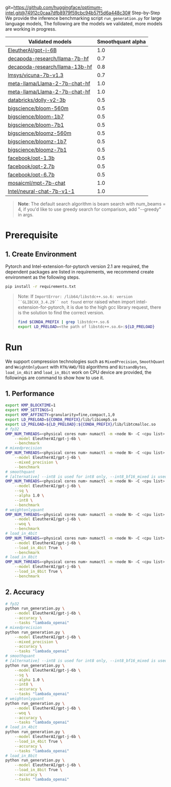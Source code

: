 git+https://github.com/huggingface/optimum-intel.git@74912c0caa7dfb8979f59cbc94b57f5d6a448c30# Step-by-Step
We provide the inference benchmarking script `run_generation.py` for large language models, The following are the models we validated, more models are working in progress.

|Validated models| Smoothquant alpha |
|---| ---|
|[EleutherAI/gpt-j-6B](https://huggingface.co/EleutherAI/gpt-j-6B)| 1.0 |
|[decapoda-research/llama-7b-hf](https://huggingface.co/decapoda-research/llama-7b-hf)| 0.7 |
|[decapoda-research/llama-13b-hf](https://huggingface.co/decapoda-research/llama-13b-hf)| 0.8 |
|[lmsys/vicuna-7b-v1.3](https://huggingface.co/lmsys/vicuna-7b-v1.3)| 0.7 |
|[meta-llama/Llama-2-7b-chat-hf](https://huggingface.co/meta-llama/Llama-2-7b-chat-hf)| 1.0 |
|[meta-llama/Llama-2-7b-chat-hf](https://huggingface.co/meta-llama/Llama-2-7b-chat-hf)| 1.0 |
|[databricks/dolly-v2-3b](https://huggingface.co/databricks/dolly-v2-)| 0.5 |
|[bigscience/bloom-560m](https://huggingface.co/bigscience/bloom-560m)| 0.5 |
|[bigscience/bloom-1b7](https://huggingface.co/bigscience/bloom-1b7)| 0.5 |
|[bigscience/bloom-7b1](https://huggingface.co/bigscience/bloom-7b1)| 0.5 |
|[bigscience/bloomz-560m](https://huggingface.co/bigscience/bloomz-560m)| 0.5 |
|[bigscience/bloomz-1b7](https://huggingface.co/bigscience/bloomz-1b7)| 0.5 |
|[bigscience/bloomz-7b1](https://huggingface.co/bigscience/bloomz-7b1)| 0.5 |
|[facebook/opt-1.3b](https://huggingface.co/facebook/opt-1.3b)| 0.5 |
|[facebook/opt-2.7b](https://huggingface.co/facebook/opt-2.7b)| 0.5 |
|[facebook/opt-6.7b](https://huggingface.co/facebook/opt-6.7b)| 0.5 |
|[mosaicml/mpt-7b-chat](https://huggingface.co/mosaicml/mpt-7b-chat)| 1.0 |
|[Intel/neural-chat-7b-v1-1](https://huggingface.co/Intel/neural-chat-7b-v1-1)| 1.0 |

>**Note**: The default search algorithm is beam search with num_beams = 4, if you'd like to use greedy search for comparison, add "--greedy" in args.


# Prerequisite​
## 1. Create Environment​
Pytorch and Intel-extension-for-pytorch version 2.1 are required, the dependent packages are listed in requirements, we recommend create environment as the following steps.

```bash
pip install -r requirements.txt
```

> Note: If `ImportError: /lib64/libstdc++.so.6: version ``GLIBCXX_3.4.29`` not found` error raised when import intel-extension-for-pytorch, it is due to the high gcc library request, there is the solution to find the correct version.
> ```bash
> find $CONDA_PREFIX | grep libstdc++.so.6
> export LD_PRELOAD=<the path of libstdc++.so.6>:${LD_PRELOAD}
> ```


# Run
We support compression technologies such as `MixedPrecision`, `SmoothQuant` and `WeightOnlyQuant` with `RTN/AWQ/TEQ` algorithms and `BitsandBytes`, `load_in_4bit` and `load_in_8bit` work on CPU device are provided, the followings are command to show how to use it.

## 1. Performance
``` bash
export KMP_BLOCKTIME=1
export KMP_SETTINGS=1
export KMP_AFFINITY=granularity=fine,compact,1,0
export LD_PRELOAD=${CONDA_PREFIX}/lib/libiomp5.so
export LD_PRELOAD=${LD_PRELOAD}:${CONDA_PREFIX}/lib/libtcmalloc.so
# fp32
OMP_NUM_THREADS=<physical cores num> numactl -m <node N> -C <cpu list> python run_generation.py \
    --model EleutherAI/gpt-j-6b \
    --benchmark
# mixedprecision
OMP_NUM_THREADS=<physical cores num> numactl -m <node N> -C <cpu list> python run_generation.py \
    --model EleutherAI/gpt-j-6b \
    --mixed_precision \
    --benchmark
# smoothquant
# [alternative] --int8 is used for int8 only, --int8_bf16_mixed is used for int8 mixed bfloat16 precision.
OMP_NUM_THREADS=<physical cores num> numactl -m <node N> -C <cpu list> python run_generation.py \
    --model EleutherAI/gpt-j-6b \
    --sq \
    --alpha 1.0 \
    --int8 \
    --benchmark
# weightonlyquant
OMP_NUM_THREADS=<physical cores num> numactl -m <node N> -C <cpu list> python run_generation.py \
    --model EleutherAI/gpt-j-6b \
    --woq \
    --benchmark
# load_in_4bit
OMP_NUM_THREADS=<physical cores num> numactl -m <node N> -C <cpu list> python run_generation.py \
    --model EleutherAI/gpt-j-6b \
    --load_in_4bit True \
    --benchmark
# load_in_8bit
OMP_NUM_THREADS=<physical cores num> numactl -m <node N> -C <cpu list> python run_generation.py \
    --model EleutherAI/gpt-j-6b \
    --load_in_8bit True \
    --benchmark

```

## 2. Accuracy
```bash
# fp32
python run_generation.py \
    --model EleutherAI/gpt-j-6b \
    --accuracy \
    --tasks "lambada_openai"
# mixedprecision
python run_generation.py \
    --model EleutherAI/gpt-j-6b \
    --mixed_precision \
    --accuracy \
    --tasks "lambada_openai"
# smoothquant
# [alternative] --int8 is used for int8 only, --int8_bf16_mixed is used for int8 mixed bfloat16 precision.
python run_generation.py \
    --model EleutherAI/gpt-j-6b \
    --sq \
    --alpha 1.0 \
    --int8 \
    --accuracy \
    --tasks "lambada_openai"
# weightonlyquant
python run_generation.py \
    --model EleutherAI/gpt-j-6b \
    --woq \
    --accuracy \
    --tasks "lambada_openai"
# load_in_4bit
python run_generation.py \
    --model EleutherAI/gpt-j-6b \
    --load_in_4bit True \
    --accuracy \
    --tasks "lambada_openai"
# load_in_8bit
python run_generation.py \
    --model EleutherAI/gpt-j-6b \
    --load_in_8bit True \
    --accuracy \
    --tasks "lambada_openai"

```

